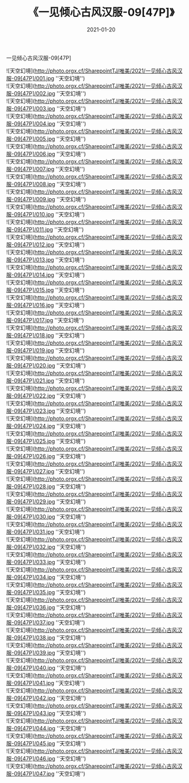 ﻿---
layout: post
title:  《一见倾心古风汉服-09[47P]》
date:   2021-01-20
img: http://photo.orgx.cf/SharepointTJ/唯美/2021/一见倾心古风汉服-09[47P]/000.jpg
categories: [美女, 清纯, 唯美]
---

一见倾心古风汉服-09[47P]



![天空幻境](http://photo.orgx.cf/SharepointTJ/唯美/2021/一见倾心古风汉服-09[47P]/001.jpg ''天空幻境'') <br>
![天空幻境](http://photo.orgx.cf/SharepointTJ/唯美/2021/一见倾心古风汉服-09[47P]/002.jpg ''天空幻境'') <br>
![天空幻境](http://photo.orgx.cf/SharepointTJ/唯美/2021/一见倾心古风汉服-09[47P]/003.jpg ''天空幻境'') <br>
![天空幻境](http://photo.orgx.cf/SharepointTJ/唯美/2021/一见倾心古风汉服-09[47P]/004.jpg ''天空幻境'') <br>
![天空幻境](http://photo.orgx.cf/SharepointTJ/唯美/2021/一见倾心古风汉服-09[47P]/005.jpg ''天空幻境'') <br>
![天空幻境](http://photo.orgx.cf/SharepointTJ/唯美/2021/一见倾心古风汉服-09[47P]/006.jpg ''天空幻境'') <br>
![天空幻境](http://photo.orgx.cf/SharepointTJ/唯美/2021/一见倾心古风汉服-09[47P]/007.jpg ''天空幻境'') <br>
![天空幻境](http://photo.orgx.cf/SharepointTJ/唯美/2021/一见倾心古风汉服-09[47P]/008.jpg ''天空幻境'') <br>
![天空幻境](http://photo.orgx.cf/SharepointTJ/唯美/2021/一见倾心古风汉服-09[47P]/009.jpg ''天空幻境'') <br>
![天空幻境](http://photo.orgx.cf/SharepointTJ/唯美/2021/一见倾心古风汉服-09[47P]/010.jpg ''天空幻境'') <br>
![天空幻境](http://photo.orgx.cf/SharepointTJ/唯美/2021/一见倾心古风汉服-09[47P]/011.jpg ''天空幻境'') <br>
![天空幻境](http://photo.orgx.cf/SharepointTJ/唯美/2021/一见倾心古风汉服-09[47P]/012.jpg ''天空幻境'') <br>
![天空幻境](http://photo.orgx.cf/SharepointTJ/唯美/2021/一见倾心古风汉服-09[47P]/013.jpg ''天空幻境'') <br>
![天空幻境](http://photo.orgx.cf/SharepointTJ/唯美/2021/一见倾心古风汉服-09[47P]/014.jpg ''天空幻境'') <br>
![天空幻境](http://photo.orgx.cf/SharepointTJ/唯美/2021/一见倾心古风汉服-09[47P]/015.jpg ''天空幻境'') <br>
![天空幻境](http://photo.orgx.cf/SharepointTJ/唯美/2021/一见倾心古风汉服-09[47P]/016.jpg ''天空幻境'') <br>
![天空幻境](http://photo.orgx.cf/SharepointTJ/唯美/2021/一见倾心古风汉服-09[47P]/017.jpg ''天空幻境'') <br>
![天空幻境](http://photo.orgx.cf/SharepointTJ/唯美/2021/一见倾心古风汉服-09[47P]/018.jpg ''天空幻境'') <br>
![天空幻境](http://photo.orgx.cf/SharepointTJ/唯美/2021/一见倾心古风汉服-09[47P]/019.jpg ''天空幻境'') <br>
![天空幻境](http://photo.orgx.cf/SharepointTJ/唯美/2021/一见倾心古风汉服-09[47P]/020.jpg ''天空幻境'') <br>
![天空幻境](http://photo.orgx.cf/SharepointTJ/唯美/2021/一见倾心古风汉服-09[47P]/021.jpg ''天空幻境'') <br>
![天空幻境](http://photo.orgx.cf/SharepointTJ/唯美/2021/一见倾心古风汉服-09[47P]/022.jpg ''天空幻境'') <br>
![天空幻境](http://photo.orgx.cf/SharepointTJ/唯美/2021/一见倾心古风汉服-09[47P]/023.jpg ''天空幻境'') <br>
![天空幻境](http://photo.orgx.cf/SharepointTJ/唯美/2021/一见倾心古风汉服-09[47P]/024.jpg ''天空幻境'') <br>
![天空幻境](http://photo.orgx.cf/SharepointTJ/唯美/2021/一见倾心古风汉服-09[47P]/025.jpg ''天空幻境'') <br>
![天空幻境](http://photo.orgx.cf/SharepointTJ/唯美/2021/一见倾心古风汉服-09[47P]/026.jpg ''天空幻境'') <br>
![天空幻境](http://photo.orgx.cf/SharepointTJ/唯美/2021/一见倾心古风汉服-09[47P]/027.jpg ''天空幻境'') <br>
![天空幻境](http://photo.orgx.cf/SharepointTJ/唯美/2021/一见倾心古风汉服-09[47P]/028.jpg ''天空幻境'') <br>
![天空幻境](http://photo.orgx.cf/SharepointTJ/唯美/2021/一见倾心古风汉服-09[47P]/029.jpg ''天空幻境'') <br>
![天空幻境](http://photo.orgx.cf/SharepointTJ/唯美/2021/一见倾心古风汉服-09[47P]/030.jpg ''天空幻境'') <br>
![天空幻境](http://photo.orgx.cf/SharepointTJ/唯美/2021/一见倾心古风汉服-09[47P]/031.jpg ''天空幻境'') <br>
![天空幻境](http://photo.orgx.cf/SharepointTJ/唯美/2021/一见倾心古风汉服-09[47P]/032.jpg ''天空幻境'') <br>
![天空幻境](http://photo.orgx.cf/SharepointTJ/唯美/2021/一见倾心古风汉服-09[47P]/033.jpg ''天空幻境'') <br>
![天空幻境](http://photo.orgx.cf/SharepointTJ/唯美/2021/一见倾心古风汉服-09[47P]/034.jpg ''天空幻境'') <br>
![天空幻境](http://photo.orgx.cf/SharepointTJ/唯美/2021/一见倾心古风汉服-09[47P]/035.jpg ''天空幻境'') <br>
![天空幻境](http://photo.orgx.cf/SharepointTJ/唯美/2021/一见倾心古风汉服-09[47P]/036.jpg ''天空幻境'') <br>
![天空幻境](http://photo.orgx.cf/SharepointTJ/唯美/2021/一见倾心古风汉服-09[47P]/037.jpg ''天空幻境'') <br>
![天空幻境](http://photo.orgx.cf/SharepointTJ/唯美/2021/一见倾心古风汉服-09[47P]/038.jpg ''天空幻境'') <br>
![天空幻境](http://photo.orgx.cf/SharepointTJ/唯美/2021/一见倾心古风汉服-09[47P]/039.jpg ''天空幻境'') <br>
![天空幻境](http://photo.orgx.cf/SharepointTJ/唯美/2021/一见倾心古风汉服-09[47P]/040.jpg ''天空幻境'') <br>
![天空幻境](http://photo.orgx.cf/SharepointTJ/唯美/2021/一见倾心古风汉服-09[47P]/041.jpg ''天空幻境'') <br>
![天空幻境](http://photo.orgx.cf/SharepointTJ/唯美/2021/一见倾心古风汉服-09[47P]/042.jpg ''天空幻境'') <br>
![天空幻境](http://photo.orgx.cf/SharepointTJ/唯美/2021/一见倾心古风汉服-09[47P]/043.jpg ''天空幻境'') <br>
![天空幻境](http://photo.orgx.cf/SharepointTJ/唯美/2021/一见倾心古风汉服-09[47P]/044.jpg ''天空幻境'') <br>
![天空幻境](http://photo.orgx.cf/SharepointTJ/唯美/2021/一见倾心古风汉服-09[47P]/045.jpg ''天空幻境'') <br>
![天空幻境](http://photo.orgx.cf/SharepointTJ/唯美/2021/一见倾心古风汉服-09[47P]/046.jpg ''天空幻境'') <br>
![天空幻境](http://photo.orgx.cf/SharepointTJ/唯美/2021/一见倾心古风汉服-09[47P]/047.jpg ''天空幻境'') <br>
